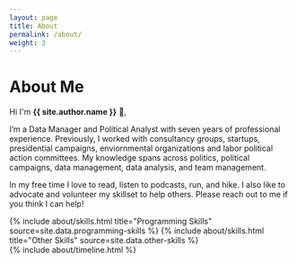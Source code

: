 ```yaml
---
layout: page
title: About
permalink: /about/
weight: 3
---
```


# **About Me**

Hi I'm **{{ site.author.name }}** :wave:,<br>

I’m a Data Manager and Political Analyst with seven years of professional experience.  Previously, I worked with consultancy groups, startups, presidential campaigns, enviornmental organizations and labor political action committees. My knowledge spans across politics, political campaigns, data management, data analysis, and team management.

In my free time I love to read, listen to podcasts, run, and hike. I also like to advocate and volunteer my skillset to help others. Please reach out to me if you think I can help!

<div class="row">
{% include about/skills.html title="Programming Skills" source=site.data.programming-skills %}
{% include about/skills.html title="Other Skills" source=site.data.other-skills %}
</div>

<div class="row">
{% include about/timeline.html %}
</div>